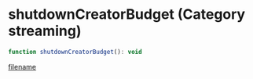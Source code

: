 # shutdownCreatorBudget (Category streaming)

```js
function shutdownCreatorBudget(): void
```

[filename](shutdownCreatorBudget_m.md ':include')